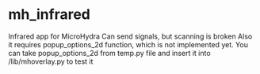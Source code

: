 # mh_infrared
Infrared app for MicroHydra
Can send signals, but scanning is broken
Also it requires popup_options_2d function, which is not implemented yet.
You can take popup_options_2d from temp.py file and insert it into /lib/mhoverlay.py to test it
